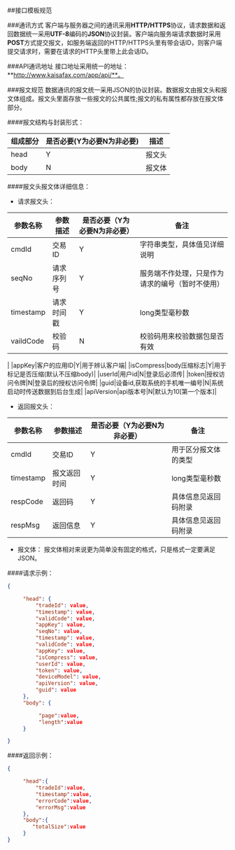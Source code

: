 ##接口模板规范

###通讯方式
客户端与服务器之间的通讯采用**HTTP/HTTPS**协议，请求数据和返回数据统一采用**UTF-8**编码的**JSON**协议封装。客户端向服务端请求数据时采用**POST**方式提交报文，如服务端返回的HTTP/HTTPS头里有带会话ID，则客户端提交请求时，需要在请求的HTTP头里带上此会话ID。

###API通讯地址
接口地址采用统一的地址：**http://www.kaisafax.com/app/api/**。

###报文规范
数据通讯的报文统一采用JSON的协议封装。数据报文由报文头和报文体组成。报文头里面存放一些报文的公共属性;报文的私有属性都存放在报文体部分。

####报文结构与封装形式：

|组成部分|是否必要(Y为必要N为非必要)|描述|
|-------|-----|-----|
|head|Y|报文头|
|body|N|报文体|


####报文头报文体详细信息：

* 请求报文头： 

|参数名称|参数描述|是否必要（Y为必要N为非必要）|备注|
|-|-|-|-|
|cmdId|交易ID|Y|字符串类型，具体值见详细说明|
|seqNo|请求序列号|Y|服务端不作处理，只是作为请求的编号（暂时不使用）|
|timestamp|请求时间戳|Y|long类型毫秒数|
|vaildCode|校验码|N|校验码用来校验数据包是否有效
|
|appKey|客户的应用ID|Y|用于辨认客户端|
|isCompress|body压缩标志|Y|用于标记是否压缩(默认不压缩body)|
|userId|用户id|N|登录后必须传|
|token|授权访问令牌|N|登录后的授权访问令牌|
|guid|设备id,获取系统的手机唯一编号|N|系统启动时传送数据到后台生成|
|apiVersion|api版本号|N|默认为10[第一个版本]|


* 返回报文头：

|参数名称|参数描述|是否必要（Y为必要N为非必要）|备注|
|-|-|-|-|
|cmdId|交易ID|Y|用于区分报文体的类型|
|timestamp|报文返回时间|Y|long类型毫秒数|
|respCode|返回码|Y|具体信息见返回码附录|
|respMsg|返回信息|Y|具体信息见返回码附录|


* 报文体：
报文体相对来说更为简单没有固定的格式，只是格式一定要满足JSON。



####请求示例：
```json
{ 

     "head": {
         "tradeId": value,
         "timestamp": value,
         "validCode": value,
         "appKey": value,
         "seqNo": value,
         "timestamp": value,
         "validCode": value,
         "appKey": value,
         "isCompress": value,
         "userId": value,
         "token": value,
         "deviceModel": value,
         "apiVersion": value,
         "guid": value
     },
     "body": {

          "page":value,
          "length":value
     }

}
```

####返回示例：

```json
{

     "head":{
         "tradeId":value,
         "timestamp":value,
         "errorCode":value,
         "errorMsg":value
     },
     "body":{
        "totalSize":value
     }
}
```